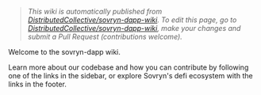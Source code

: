 > _This wiki is automatically published from [DistributedCollective/sovryn-dapp-wiki](https://github.com/DistributedCollective/sovryn-dapp-wiki). To edit this page,_
> _go to [DistributedCollective/sovryn-dapp-wiki](https://github.com/DistributedCollective/sovryn-dapp-wiki), make your changes and submit a Pull Request (contributions welcome)._

Welcome to the sovryn-dapp wiki.

Learn more about our codebase and how you can contribute by following one of the links in the sidebar, or explore Sovryn's defi ecosystem with the links in the footer.
